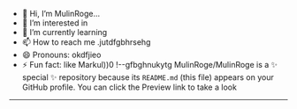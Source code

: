 - 👋 Hi, I’m MulinRoge...
- 👀 I’m interested in 
- 🌱 I’m currently learning
- 📫 How to reach me .jutdfgbhrsehg
- 😄 Pronouns: okdfjieo
- ⚡ Fun fact: like Markul))0
!--gfbghnukytg
MulinRoge/MulinRoge is a ✨ special ✨ repository because its `README.md` (this file) appears on your GitHub profile.
You can click the Preview link to take a look 
---
